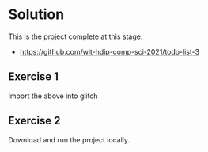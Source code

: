 # Solution

This is the project complete at this stage:

- <https://github.com/wit-hdip-comp-sci-2021/todo-list-3>

## Exercise 1

Import the above into glitch

## Exercise 2

Download and run the project locally.
